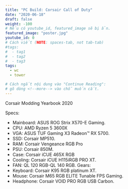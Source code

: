 ```yaml
---
title: "PC Build: Corsair Call of Duty"
date: "2020-06-18"
draft: false
weight: -100
# Nếu có youtube_id, featured_image sẽ bị ẩn.
featured_image: "poster.jpg"
youtube_id: 0
# Cách viết (NOTE: spaces-tab, not tab-tab)
#tags:
#  - tag1
#  - tag2
#  - tag3
tags:
  - wc
  - tower

# Cách ngắt nội dung vào "Continue Reading":
# gõ dòng <!--more--> vào chỗ muốn cắt.
---
```

Corsair Modding Yearbook 2020
<!--more-->
Specs:
- Mainboard: ASUS ROG Strix X570-E Gaming.
- CPU: AMD Ryzen 5 3600X
- VGA: ASUS TUF Gaming X3 Radeon™ RX 5700.
- SSD: Corsair MP510.
- RAM: Corsair Vengeance RGB Pro
- PSU: Corsair 850M. 
- Case: Corsair iCUE 465X RGB
- Cooling: Corsair iCUE H115iRGB PRO XT.
- FAN: QL 120 RGB-QL 140 RGB.
Gears:
- Keyboard:  Corsair K95 RGB platinum XT.
- Mouse: Corsair M65 RGB ELITE Tunable FPS Gaming.
- Headphone: Corsair VOID PRO RGB USB Carbon.